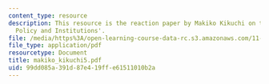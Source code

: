 ```yaml
---
content_type: resource
description: This resource is the reaction paper by Makiko Kikuchi on the topic 'Disaster
  Policy and Institutions'.
file: /media/https%3A/open-learning-course-data-rc.s3.amazonaws.com/11-941-disaster-vulnerability-and-resilience-spring-2005/99dd085a391d87e419ffe61511010b2a_makiko_kikuchi5.pdf
file_type: application/pdf
resourcetype: Document
title: makiko_kikuchi5.pdf
uid: 99dd085a-391d-87e4-19ff-e61511010b2a
---
```

